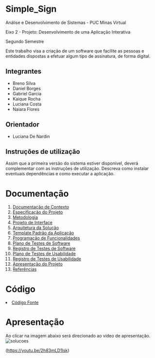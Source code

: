 # Simple_Sign

Análise e Desenvolvimento de Sistemas - PUC Minas Virtual

Eixo 2 - Projeto: Desenvolvimento de uma Aplicação Interativa 

Segundo Semestre

Este trabalho visa a criação de um software que facilite as pessoas e entidades dispostas a efetuar algum tipo de assinatura, de forma digital.


## Integrantes

* Breno Silva
* Daniel Borges
* Gabriel Garcia
* Kaique Rocha
* Luciana Costa
* Naiara Flores

## Orientador

* Luciana De Nardin

## Instruções de utilização

Assim que a primeira versão do sistema estiver disponível, deverá complementar com as instruções de utilização. Descreva como instalar eventuais dependências e como executar a aplicação.

# Documentação

<ol>
<li><a href="docs/01-Documentação de Contexto.md"> Documentação de Contexto</a></li>
<li><a href="docs/02-Especificação do Projeto.md"> Especificação do Projeto</a></li>
<li><a href="docs/03-Metodologia.md"> Metodologia</a></li>
<li><a href="docs/04-Projeto de Interface.md"> Projeto de Interface</a></li>
<li><a href="docs/05-Arquitetura da Solução.md"> Arquitetura da Solução</a></li>
<li><a href="docs/06-Template Padrão da Aplicação.md"> Template Padrão da Aplicação</a></li>
<li><a href="docs/07-Programação de Funcionalidades.md"> Programação de Funcionalidades</a></li>
<li><a href="docs/08-Plano de Testes de Software.md"> Plano de Testes de Software</a></li>
<li><a href="docs/09-Registro de Testes de Software.md"> Registro de Testes de Software</a></li>
<li><a href="docs/10-Plano de Testes de Usabilidade.md"> Plano de Testes de Usabilidade</a></li>
<li><a href="docs/11-Registro de Testes de Usabilidade.md"> Registro de Testes de Usabilidade</a></li>
<li><a href="docs/12-Apresentação do Projeto.md"> Apresentação do Projeto</a></li>
<li><a href="docs/13-Referências.md"> Referências</a></li>
</ol>

# Código

<li><a href="src/README.md"> Código Fonte</a></li>

# Apresentação

Ao clicar na imagem abaixo será direcionado ao video de apresentação.
![solucoes](https://user-images.githubusercontent.com/75712250/158075836-7139e971-33aa-4e59-89e9-902b2ad5d540.jpeg)

(https://youtu.be/2h83mLD1Isk)
